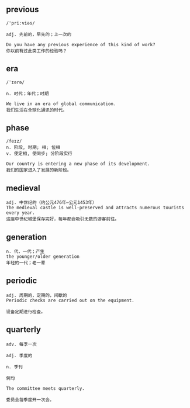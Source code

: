 ## previous
```
/'priːviəs/

adj. 先前的，早先的；上一次的

Do you have any previous experience of this kind of work?
你以前有过此类工作的经验吗？
```

## era
```
/ˈɪərə/

n. 时代；年代；时期

We live in an era of global communication.
我们生活在全球化通讯的时代。
```

## phase
```
/feɪz/
n. 阶段, 时期; 相; 位相
v. 使定相, 使同步; 分阶段实行

Our country is entering a new phase of its development.
我们的国家进入了发展的新阶段。
```

## medieval
```
adj. 中世纪的（约公元476年—公元1453年）
The medieval castle is well-preserved and attracts numerous tourists every year.
这座中世纪城堡保存完好，每年都会吸引无数的游客前往。
```
## generation
```
n. 代，一代；产生
the younger/older generation
年轻的一代；老一辈
```
## periodic
```
adj. 周期的，定期的，间歇的
Periodic checks are carried out on the equipment.

设备定期进行检查。
```
## quarterly
```
adv. 每季一次

adj. 季度的

n. 季刊

例句

The committee meets quarterly.

委员会每季度开一次会。
```